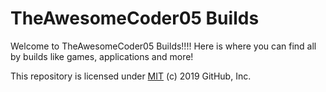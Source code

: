 # TheAwesomeCoder05 Builds

Welcome to TheAwesomeCoder05 Builds!!!! Here is where you can find all by builds like games, applications and more!

This repository is licensed under [MIT](../LICENSE) (c) 2019 GitHub, Inc.
